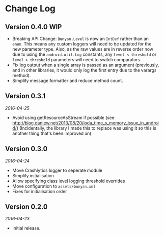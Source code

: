 Change Log
==========

## Version 0.4.0 WIP

 *  Breaking API Change: `Bunyan.Level` is now an `IntDef` rather than an `enum`. This means any custom loggers will
    need to be updated for the new parameter type. Also, as the raw values are in reverse order now due to using the
    `android.util.Log` constants, any `level < threshold` or `level > threshold` parameters will need to switch
    comparators.
 *  Fix log output when a single array is passed as an argument (previously, and in other libraries, it would only log
    the first entry due to the varargs method).
 *  Simplify message formatter and reduce method count.

## Version 0.3.1

_2016-04-25_

 *  Avoid using getResourceAsStream if possible (see http://blog.danlew.net/2013/08/20/joda_time_s_memory_issue_in_android/)
    (Incidentally, the library I made this to replace was using it so this is another thing that's been improved on)

## Version 0.3.0

_2016-04-24_

 *  Move Crashlytics logger to seperate module
 *  Simplify initialisation
 *  Allow specifying class level logging threshold overrides
 *  Move configuration to `assets/bunyan.xml`
 *  Fixes for initialisation order

## Version 0.2.0

_2016-04-23_

 *  Initial release.

